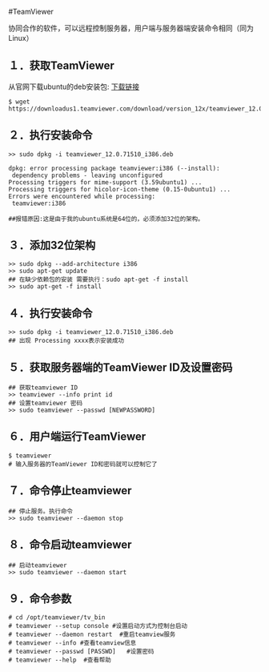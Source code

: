 #TeamViewer

协同合作的软件，可以远程控制服务器，用户端与服务器端安装命令相同（同为Linux）

## １．获取TeamViewer

从官网下载ubuntu的deb安装包: [下载链接](https://downloadus1.teamviewer.com/download/version_12x/teamviewer_12.0.71510_i386.deb )

```
$ wget https://downloadus1.teamviewer.com/download/version_12x/teamviewer_12.0.71510_i386.deb
```

## ２．执行安装命令

```
>> sudo dpkg -i teamviewer_12.0.71510_i386.deb
 
dpkg: error processing package teamviewer:i386 (--install):
 dependency problems - leaving unconfigured
Processing triggers for mime-support (3.59ubuntu1) ...
Processing triggers for hicolor-icon-theme (0.15-0ubuntu1) ...
Errors were encountered while processing:
 teamviewer:i386
 
##报错原因:这是由于我的ubuntu系统是64位的，必须添加32位的架构。
```

## ３．添加32位架构

```
>> sudo dpkg --add-architecture i386
>> sudo apt-get update
## 在缺少依赖包的安装 需要执行：sudo apt-get -f install
>> sudo apt-get -f install
```

## ４．执行安装命令

```
>> sudo dpkg -i teamviewer_12.0.71510_i386.deb
## 出现 Processing xxxx表示安装成功
```

## ５．获取服务器端的TeamViewer ID及设置密码

```
## 获取teamviewer ID
>> teamviewer --info print id
## 设置teamviewer 密码
>> sudo teamviewer --passwd [NEWPASSWORD]
```

## ６．用户端运行TeamViewer

```
$ teamviewer
# 输入服务器的TeamViewer ID和密码就可以控制它了
```

## ７．命令停止teamviewer

```
## 停止服务。执行命令 
>> sudo teamviewer --daemon stop
```

## ８．命令启动teamviewer

```
## 启动teamviewer
>> sudo teamviewer --daemon start
```

## ９．命令参数

```
# cd /opt/teamviewer/tv_bin  
# teamviewer --setup console #设置启动方式为控制台启动  
# teamviewer --daemon restart  #重启teamview服务  
# teamviewer --info #查看teamview信息  
# teamviewer --passwd [PASSWD]   #设置密码  
# teamviewer --help  #查看帮助  
```



